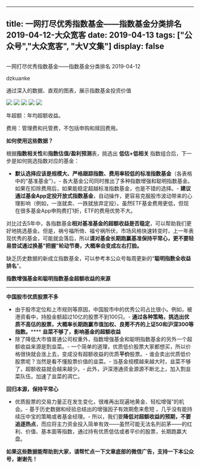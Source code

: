 
---
title:   一网打尽优秀指数基金——指数基金分类排名 2019-04-12-大众宽客
date: 2019-04-13
tags: ["公众号","大众宽客", "大V文集"]
display: false
---


## 



一网打尽优秀指数基金——指数基金分类排名 2019-04-12




dzkuanke




通过深入的数据、直观的图表，展示指数基金投资价值




<img class="" data-copyright="0" data-ratio="1.6686626746506985" data-s="300,640" src="https://mmbiz.qpic.cn/mmbiz_png/PKw3FQPmhIiaWH6icMQlFMoIatnseJku5ZOoqGiceibJ4nPmkvGupNJ0Pib8iakTZwyTyTKFyqFxRyl3qcGVUYURzIgA/640?wx_fmt=png" data-type="png" data-w="1002" style=""/>

<img class="" data-copyright="0" data-ratio="1.3987975951903808" data-s="300,640" src="https://mmbiz.qpic.cn/mmbiz_png/PKw3FQPmhIiaWH6icMQlFMoIatnseJku5ZgCnrgchiaCYJ73O0LeFv6UJzAxkOiaAKl5aBFiaoFicjkviagNGuGa5b2MQ/640?wx_fmt=png" data-type="png" data-w="998" style=""/>

<img class="" data-copyright="0" data-ratio="1.342629482071713" data-s="300,640" src="https://mmbiz.qpic.cn/mmbiz_png/PKw3FQPmhIiaWH6icMQlFMoIatnseJku5Zwe8jpfbRcL3mibMicqKWFjAk72Hnic1mAU0picXyrmSF7Hhxy1p5C8qppA/640?wx_fmt=png" data-type="png" data-w="1004" style=""/>

<img class="" data-copyright="0" data-ratio="1.1310483870967742" data-s="300,640" src="https://mmbiz.qpic.cn/mmbiz_png/PKw3FQPmhIiaWH6icMQlFMoIatnseJku5ZULpkyofIhkvfWRSuT4KricmcEJldfOKvjkGFv19vySfUL8NVgYiaM1Hg/640?wx_fmt=png" data-type="png" data-w="992" style=""/>

<img class="" data-copyright="0" data-ratio="1.308617234468938" data-s="300,640" src="https://mmbiz.qpic.cn/mmbiz_png/PKw3FQPmhIiaWH6icMQlFMoIatnseJku5ZIBaS0EamNGAF0VFyviadic6fQ14uK17zKKYBqv6tDzanEl84d13mVueg/640?wx_fmt=png" data-type="png" data-w="998" style=""/>

年超额：年均超额收益。

费用：管理费和托管费，不包括申购和赎回费用。





**如何使用这些数据？**



根据**指数相关性**和**指数估值/盈利预测**表，挑选出&nbsp;**低估+低相关**&nbsp;指数组合后，下一步是如何挑选指数对应的基金：
- **默认选择应该是规模大、严格跟踪指数、费用率较低的标准指数基金**（各表格中的“基准基金”）。- 各大基金公司同时推出了多种指数增强和聪明指数基金。如果在扣除费用后，如果能稳定超越标准指数基金，也是不错的选择。- **建议通过基金App定投开放式指数基金**，自动操作，更容易克服股市波动带来的心理影响（例如，一涨就卖、一跌就放弃定投）。虽然ETF基金费用更低，但现在很多基金App申购费打1折，ETF的费用优势不大。


对比过去5年中，各指数基金**相对基准基金的超额收益是否稳定**<h-char unicode="ff0c" class="" style="max-width: 100%;box-sizing: border-box !important;word-wrap: break-word !important;">，</h-char>可以帮助我们更好地挑选基金。但是，祸兮福所倚、福兮祸所伏，市场风格快速转变时，上一年表现优秀的基金，可能就会落后，所以**请对基金长期跑赢基准保持平常心，更不要轻易尝试通过换基“把握”轮动节奏，大概率会变成左右打脸。**



缺乏历史数据的新成立指数基金，可以参考本公众号每周更新的“**聪明指数全收益排名**”。



**指数增强基金和聪明指数基金超额收益的来源**

****

**中国股市优质股票不多**
- 由于股市定位和上市规则等原因，中国股市中的优秀公司占比很小。例如，被港资看中，持股金额超过10亿的股票不到100只。- **通过各种策略，挑选出优质不高估的股票，大概率长期跑赢市值加权、良莠不齐的上证50和沪深300等指数。******
**韭菜不够了，影响基金的超额收益**
- 除了降低大市值普通公司权重外，指数增强基金和聪明指数基金的另外一个超额收益来源是割韭菜。- 一个简单的道理，优质低价股票大家都想买，所以价格很快就会涨上去，变成没有超额收益的优质**平价**股票。- 谁会卖出优质低价股票呢？当然是看不懂股票价值的韭菜。- 当基金规模越来越大时，韭菜不够了，超额收益就会越来越少。- 此外，沪深港通资金源源不断北上，加入割韭菜队伍，加速了韭菜的凋亡。


**回归本源，保持平常心**
- 优质股票的交易力量正在发生变化，很难再出现遍地黄金、轻松增强”的机会。- 基于历史数据和经验总结出的增强因子有效期愈来愈短&nbsp;，几乎没有能持续压中宝的策略或者基金经理。- 所以，我们要**降低对超额收益的预期，不要追逐热点**，而应将主力资金投入简单有效——虽然可能无法名列前茅——的红利、价值、基本面等指数，通过持有优质低估或者平价的股票，长期跑赢大盘。






**如果这些数据能帮助到大家，请帮忙****点一下文章底部的微信广告****，支持一下本公众号，谢谢先！**








